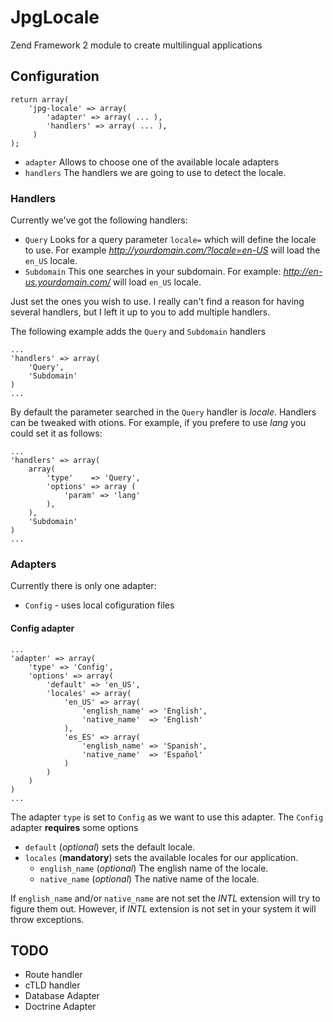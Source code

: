 # JpgLocale


Zend Framework 2 module to create multilingual applications

## Configuration

    return array(
        'jpg-locale' => array(
            'adapter' => array( ... ),
            'handlers' => array( ... ),
         )
    );

- `adapter` Allows to choose one of the available locale adapters
- `handlers` The handlers we are going to use to detect the locale.

### Handlers

Currently we've got the following handlers:

- `Query` Looks for a query parameter `locale=` which will define the locale to use. For example _http://yourdomain.com/?locale=en-US_ will load the `en_US` locale.
- `Subdomain` This one searches in your subdomain. For example: _http://en-us.yourdomain.com/_ will load `en_US` locale.

Just set the ones you wish to use. I really can't find a reason for having several handlers, but I left it up to you to add multiple handlers. 

The following example adds the `Query` and `Subdomain` handlers

    ...
    'handlers' => array(
        'Query',
		'Subdomain'
    )
    ...

By default the parameter searched in the `Query` handler is _locale_. Handlers can be tweaked with otions. For example, if you prefere to use _lang_ you could set it as follows:

    ...
    'handlers' => array(
        array(
            'type'    => 'Query',
            'options' => array (
                'param' => 'lang'
            ),
        ),
		'Subdomain'
    )
    ...

### Adapters
Currently there is only one adapter:

- `Config` - uses local cofiguration files

#### Config adapter

    ...
    'adapter' => array(
        'type' => 'Config',
        'options' => array(
            'default' => 'en_US',
            'locales' => array(
                'en_US' => array(
                    'english_name' => 'English',
                    'native_name'  => 'English'
                ),
                'es_ES' => array(
                    'english_name' => 'Spanish',
                    'native_name'  => 'Español'
                )
            )
        )
    )
    ...

The adapter `type` is set to `Config` as we want to use this adapter. The `Config` adapter **requires** some options

- `default` (_optional_) sets the default locale. 
- `locales` (**mandatory**) sets the available locales for our application. 
    - `english_name` (_optional_) The english name of the locale.
    - `native_name` (_optional_) The native name of the locale.

If `english_name` and/or `native_name` are not set the _INTL_ extension will try to figure them out. However, if _INTL_ extension is not set in your system it will throw exceptions.


## TODO

- Route handler
- cTLD handler
- Database Adapter
- Doctrine Adapter
